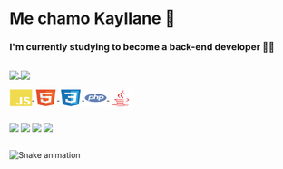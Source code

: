 # Me chamo Kayllane 🖖

### I'm currently studying to become a back-end developer 👩‍🎓

##

<div>
  <a href="https://github.com/KayPina">
  <img height="180em"   align="center" src="https://github-readme-stats.vercel.app/api?username=KayPina&show_icons=true&theme=midnight-purple&include_all_commits=true&count_private=true"/>
  <img height="180em"  align="center" src="https://github-readme-stats.vercel.app/api/top-langs/?username=KayPina&&layout=compact&hide=shell&theme=midnight-purple"/>
</div>
  
 <br>
  
<div style="display: inline_block">
  <img align="center" alt="Kay-Js" height="30" width="40" src="https://raw.githubusercontent.com/devicons/devicon/master/icons/javascript/javascript-plain.svg"> 
  <img align="center" alt="Kay-HTML" height="30" width="40" src="https://raw.githubusercontent.com/devicons/devicon/master/icons/html5/html5-original.svg">
  <img align="center" alt="Kay-CSS" height="30" width="40" src="https://raw.githubusercontent.com/devicons/devicon/master/icons/css3/css3-original.svg">
  <img align="center" alt="Kay-PHP" height="30" width="40" src="https://raw.githubusercontent.com/devicons/devicon/master/icons/php/php-plain.svg">
  <img align="center" alt="Kay-JAVA" height="30" width="40" src="https://raw.githubusercontent.com/devicons/devicon/master/icons/java/java-plain.svg">
</div>   
  
  ##
  
  <div  align="left"> 
  <a href="https://www.instagram.com/kayllanepina/" target="_blank"><img src="https://img.shields.io/badge/-Instagram-%23E4405F?style=for-the-badge&logo=instagram&logoColor=white" target="_blank"></a>
  <a href="https://www.linkedin.com/in/kayllane-gomes/" target="_blank"><img src="https://img.shields.io/badge/-LinkedIn-%230077B5?style=for-the-badge&logo=linkedin&logoColor=white" target="_blank"></a>
  <a href="https://twitter.com/KayllanePina" target="_blank"><img src="https://img.shields.io/badge/Twitter-1DA1F2?style=for-the-badge&logo=twitter&logoColor=white" target="_blank"></a>
  <a href = "mailto:pinakayllane@gmail.com"><img src="https://img.shields.io/badge/Gmail-D14836?style=for-the-badge&logo=gmail&logoColor=white" target="_blank"></a>
  </div>
  
  ##
  
  ![Snake animation](https://github.com/KayPina/KayPina/blob/output/github-contribution-grid-snake.svg)
  

